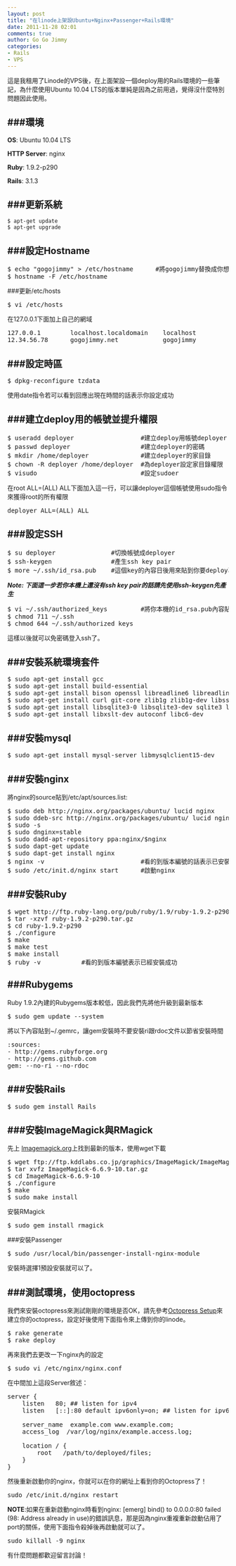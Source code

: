 ```yaml
---
layout: post
title: "在linode上架設Ubuntu+Nginx+Passenger+Rails環境"
date: 2011-11-28 02:01
comments: true
author: Go Go Jimmy
categories:
- Rails
- VPS
---
```

這是我租用了Linode的VPS後，在上面架設一個deploy用的Rails環境的一些筆記，為什麼使用Ubuntu 10.04 LTS的版本單純是因為之前用過，覺得沒什麼特別問題因此使用。

###環境
---
**OS**: Ubuntu 10.04 LTS

**HTTP Server**: nginx

**Ruby**: 1.9.2-p290

**Rails**: 3.1.3

###更新系統
---
```
$ apt-get update
$ apt-get upgrade
```

###設定Hostname
---
<pre>
$ echo "gogojimmy" > /etc/hostname		#將gogojimmy替換成你想要的hostname
$ hostname -F /etc/hostname
</pre>

###更新/etc/hosts
<pre>
$ vi /etc/hosts
</pre>
在127.0.0.1下面加上自己的網域
<pre>
127.0.0.1        localhost.localdomain    localhost
12.34.56.78      gogojimmy.net        	  gogojimmy
</pre>

###設定時區
---
<pre>
$ dpkg-reconfigure tzdata
</pre>
使用date指令若可以看到回應出現在時間的話表示你設定成功

###建立deploy用的帳號並提升權限
---
<pre>
$ useradd deployer					#建立deploy用帳號deployer
$ passwd deployer					#建立deployer的密碼
$ mkdir /home/deployer				#建立deployer的家目錄
$ chown -R deployer /home/deployer	#為deployer設定家目錄權限
$ visudo							#設定sudoer
</pre>
在root ALL=(ALL) ALL下面加入這一行，可以讓deployer這個帳號使用sudo指令來獲得root的所有權限
<pre>deployer ALL=(ALL) ALL</pre>

###設定SSH
---
<pre>
$ su deployer				#切換帳號成deployer
$ ssh-keygen				#產生ssh key pair
$ more ~/.ssh/id_rsa.pub	#這個key的內容日後用來貼到你要deploy專案的deploy key
</pre>
***Note: 下面這一步若你本機上還沒有ssh key pair的話請先使用ssh-keygen先產生***
<pre>
$ vi ~/.ssh/authorized_keys			#將你本機的id_rsa.pub內容貼入authorized_keys
$ chmod 711 ~/.ssh
$ chmod 644 ~/.ssh/authorized_keys
</pre>
這樣以後就可以免密碼登入ssh了。


###安裝系統環境套件
---
<pre>
$ sudo apt-get install gcc
$ sudo apt-get install build-essential
$ sudo apt-get install bison openssl libreadline6 libreadline6-dev
$ sudo apt-get install curl git-core zlib1g zlib1g-dev libssl-dev libyaml-dev
$ sudo apt-get install libsqlite3-0 libsqlite3-dev sqlite3 libxml2-dev
$ sudo apt-get install libxslt-dev autoconf libc6-dev
</pre>

###安裝mysql
---
<pre>
$ sudo apt-get install mysql-server libmysqlclient15-dev
</pre>

###安裝nginx
---
將nginx的source貼到/etc/apt/sources.list:
<pre>
$ sudo deb http://nginx.org/packages/ubuntu/ lucid nginx
$ sudo ddeb-src http://nginx.org/packages/ubuntu/ lucid nginx
$ sudo -s
$ sudo dnginx=stable
$ sudo dadd-apt-repository ppa:nginx/$nginx
$ sudo dapt-get update
$ sudo dapt-get install nginx
$ nginx -v							#看的到版本編號的話表示已安裝成功
$ sudo /etc/init.d/nginx start		#啟動nginx
</pre>

###安裝Ruby
---
<pre>
$ wget http://ftp.ruby-lang.org/pub/ruby/1.9/ruby-1.9.2-p290.tar.gz
$ tar -xzvf ruby-1.9.2-p290.tar.gz
$ cd ruby-1.9.2-p290
$ ./configure
$ make
$ make test
$ make install
$ ruby -v			#看的到版本編號表示已經安裝成功
</pre>

###Rubygems
---
Ruby 1.9.2內建的Rubygems版本較低，因此我們先將他升級到最新版本
<pre>
$ sudo gem update --system
</pre>
將以下內容貼到~/.gemrc，讓gem安裝時不要安裝ri跟rdoc文件以節省安裝時間
<pre>
:sources:
- http://gems.rubyforge.org
- http://gems.github.com
gem: --no-ri --no-rdoc
</pre>

###安裝Rails
---
<pre>
$ sudo gem install Rails
</pre>

###安裝ImageMagick與RMagick
---
先上	[Imagemagick.org](http://imagemagick.org)上找到最新的版本，使用wget下載
<pre>
$ wget ftp://ftp.kddlabs.co.jp/graphics/ImageMagick/ImageMagick-6.6.9-10.tar.gz
$ tar xvfz ImageMagick-6.6.9-10.tar.gz
$ cd ImageMagick-6.6.9-10
$ ./configure
$ make
$ sudo make install
</pre>
安裝RMagick
<pre>
$ sudo gem install rmagick
</pre>

###安裝Passenger
<pre>
$ sudo /usr/local/bin/passenger-install-nginx-module
</pre>
安裝時選擇1預設安裝就可以了。

###測試環境，使用octopress
---
我們來安裝octopress來測試剛剛的環境是否OK，請先參考[Octopress Setup](http://octopress.org/docs/setup/)來建立你的octopress，設定好後使用下面指令來上傳到你的linode。
<pre>
$ rake generate
$ rake deploy
</pre>
再來我們去更改一下nginx內的設定
<pre>
$ sudo vi /etc/nginx/nginx.conf
</pre>
在中間加上這段Server敘述：
<pre>
server {
    listen   80; ## listen for ipv4
    listen   [::]:80 default ipv6only=on; ## listen for ipv6

    server_name  example.com www.example.com;
    access_log  /var/log/nginx/example.access.log;

    location / {
        root   /path/to/deployed/files;
    }
}
</pre>
然後重新啟動你的nginx，你就可以在你的網址上看到你的Octopress了！
<pre>
sudo /etc/init.d/nginx restart
</pre>
**NOTE**:如果在重新啟動nginx時看到nginx: [emerg] bind() to 0.0.0.0:80 failed (98: Address already in use)的錯誤訊息，那是因為nginx重複重新啟動佔用了port的關係，使用下面指令殺掉後再啟動就可以了。
<pre>
sudo killall -9 nginx
</pre>

有什麼問題都歡迎留言討論！
